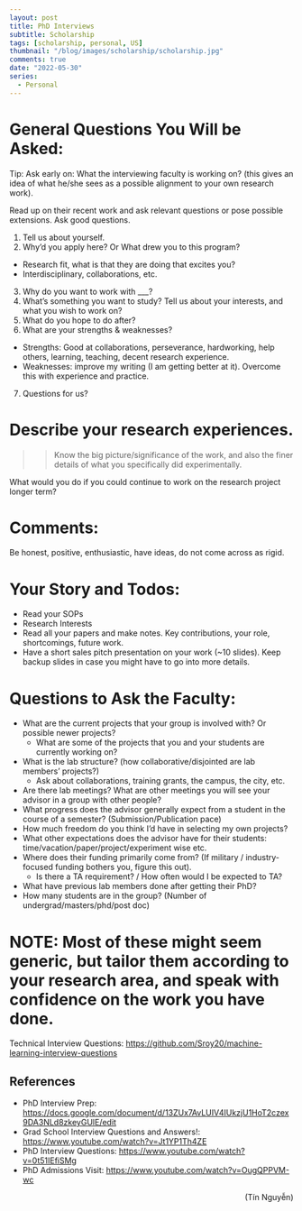 ```yaml
---
layout: post
title: PhD Interviews
subtitle: Scholarship
tags: [scholarship, personal, US]
thumbnail: "/blog/images/scholarship/scholarship.jpg"
comments: true
date: "2022-05-30"
series:
  - Personal
---
```


# General Questions You Will be Asked:

Tip: Ask early on: What the interviewing faculty is working on? (this gives an idea of what he/she sees as a possible alignment to your own research work).

Read up on their recent work and ask relevant questions or pose possible extensions. Ask good questions.

1. Tell us about yourself.
2. Why’d you apply here? Or What drew you to this program?
  * Research fit, what is that they are doing that excites you?
  * Interdisciplinary, collaborations, etc.
3. Why do you want to work with ___? 
4. What’s something you want to study?  Tell us about your interests, and what you wish to work on?
5. What do you hope to do after?
6. What are your strengths & weaknesses?
  * Strengths: Good at collaborations, perseverance, hardworking, help others, learning, teaching, decent research experience.
  * Weaknesses: improve my writing (I am getting better at it). Overcome this with experience and practice. 
7. Questions for us?

# Describe your research experiences. 
>> Know the big picture/significance of the work, and also the finer details of what you specifically did experimentally. 

What would you do if you could continue to work on the research project longer term?

# Comments:
Be honest, positive, enthusiastic, have ideas, do not come across as rigid.

# Your Story and Todos:

* Read your SOPs
* Research Interests
* Read all your papers and make notes. Key contributions, your role, shortcomings, future work.
* Have a short sales pitch presentation on your work (~10 slides). Keep backup slides in case you might have to go into more details.

# Questions to Ask the Faculty:

* What are the current projects that your group is involved with? Or possible newer projects?
  * What are some of the projects that you and your students are currently working on?
* What is the lab structure? (how collaborative/disjointed are lab members’ projects?)
  * Ask about collaborations, training grants, the campus, the city, etc.
* Are there lab meetings? What are other meetings you will see your advisor in a group with other people?
* What progress does the advisor generally expect from a student in the course of a semester? (Submission/Publication pace)
* How much freedom do you think I’d have in selecting my own projects?
* What other expectations does the advisor have for their students: time/vacation/paper/project/experiment wise etc.
* Where does their funding primarily come from? (If military / industry-focused funding bothers you, figure this out).
  * Is there a TA requirement? / How often would I be expected to TA?
* What have previous lab members done after getting their PhD?
* How many students are in the group? (Number of undergrad/masters/phd/post doc)

# NOTE: Most of these might seem generic, but tailor them according to your research area, and speak with confidence on the work you have done.

Technical Interview Questions: https://github.com/Sroy20/machine-learning-interview-questions

## References
* PhD Interview Prep: https://docs.google.com/document/d/13ZUx7AvLUIV4IUkzjU1HoT2czex9DA3NLd8zkeyGUlE/edit
* Grad School Interview Questions and Answers!: https://www.youtube.com/watch?v=Jt1YP1Th4ZE
* PhD Interview Questions: https://www.youtube.com/watch?v=0t51IEfiSMg 
* PhD Admissions Visit: https://www.youtube.com/watch?v=OugQPPVM-wc 


<div style="text-align: right"> (Tín Nguyễn) </div>
